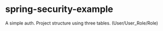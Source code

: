 # spring-security-example
A simple auth. Project structure using three tables. (User/User_Role/Role)
